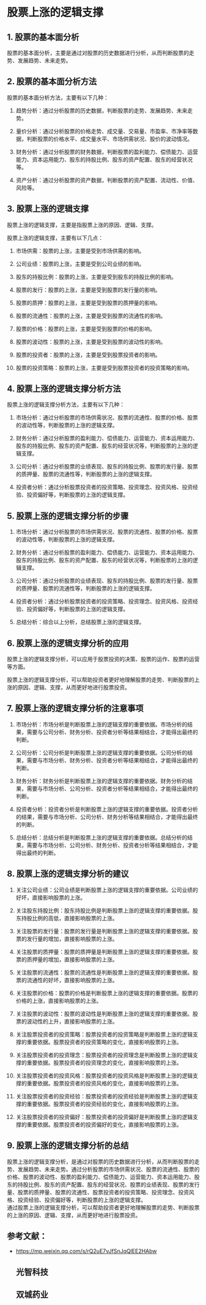 # 股票上涨的逻辑支撑

## 1. 股票的基本面分析

股票的基本面分析，主要是通过对股票的历史数据进行分析，从而判断股票的走势、发展趋势、未来走势。

## 2. 股票的基本面分析方法

股票的基本面分析方法，主要有以下几种：

1. 趋势分析：通过分析股票的历史数据，判断股票的走势、发展趋势、未来走势。

2. 量价分析：通过分析股票的价格走势、成交量、交易量、市盈率、市净率等数据，判断股票的价格水平、成交量水平、市场供需状况、股价的波动情况。

3. 财务分析：通过分析股票的财务数据，判断股票的盈利能力、偿债能力、运营能力、资本运用能力、股东的持股比例、股东的资产配置、股东的经营状况等。

4. 资产分析：通过分析股票的资产数据，判断股票的资产配置、流动性、价值、风险等。

## 3. 股票上涨的逻辑支撑

股票上涨的逻辑支撑，主要是指股票上涨的原因、逻辑、支撑。

股票上涨的逻辑支撑，主要有以下几点：

1. 市场供需：股票的上涨，主要是受到市场供需的影响。

2. 公司业绩：股票的上涨，主要是受到公司业绩的影响。

3. 股东的持股比例：股票的上涨，主要是受到股东的持股比例的影响。

4. 股票的发行：股票的上涨，主要是受到股票的发行量的影响。

5. 股票的质押：股票的上涨，主要是受到股票的质押量的影响。

6. 股票的流通性：股票的上涨，主要是受到股票的流通性的影响。

7. 股票的价格：股票的上涨，主要是受到股票的价格的影响。

8. 股票的波动性：股票的上涨，主要是受到股票的波动性的影响。

9. 股票的投资者：股票的上涨，主要是受到股票投资者的影响。

10. 股票的投资策略：股票的上涨，主要是受到股票投资者的投资策略的影响。

## 4. 股票上涨的逻辑支撑分析方法

股票上涨的逻辑支撑分析方法，主要有以下几种：

1. 市场分析：通过分析股票的市场供需状况、股票的流通性、股票的价格、股票的波动性等，判断股票的上涨的逻辑支撑。

2. 财务分析：通过分析股票的盈利能力、偿债能力、运营能力、资本运用能力、股东的持股比例、股东的资产配置、股东的经营状况等，判断股票的上涨的逻辑支撑。

3. 公司分析：通过分析股票的业绩表现、股东的持股比例、股票的发行量、股票的质押量、股票的流通性等，判断股票的上涨的逻辑支撑。

4. 投资者分析：通过分析股票投资者的投资策略、投资理念、投资风格、投资经验、投资偏好等，判断股票的上涨的逻辑支撑。

## 5. 股票上涨的逻辑支撑分析的步骤

1. 市场分析：通过分析股票的市场供需状况、股票的流通性、股票的价格、股票的波动性等，判断股票的上涨的逻辑支撑。

2. 财务分析：通过分析股票的盈利能力、偿债能力、运营能力、资本运用能力、股东的持股比例、股东的资产配置、股东的经营状况等，判断股票的上涨的逻辑支撑。

3. 公司分析：通过分析股票的业绩表现、股东的持股比例、股票的发行量、股票的质押量、股票的流通性等，判断股票的上涨的逻辑支撑。

4. 投资者分析：通过分析股票投资者的投资策略、投资理念、投资风格、投资经验、投资偏好等，判断股票的上涨的逻辑支撑。

5. 总结分析：综合以上分析，总结股票上涨的逻辑支撑。

## 6. 股票上涨的逻辑支撑分析的应用

股票上涨的逻辑支撑分析，可以应用于股票投资的决策、股票的运作、股票的运营等方面。

股票上涨的逻辑支撑分析，可以帮助投资者更好地理解股票的走势、判断股票的上涨的原因、逻辑、支撑，从而更好地进行股票投资。

## 7. 股票上涨的逻辑支撑分析的注意事项

1. 市场分析：市场分析是判断股票上涨的逻辑支撑的重要依据。市场分析的结果，需要与公司分析、财务分析、投资者分析等结果相结合，才能得出最终的判断。

2. 公司分析：公司分析是判断股票上涨的逻辑支撑的重要依据。公司分析的结果，需要与市场分析、财务分析、投资者分析等结果相结合，才能得出最终的判断。

3. 财务分析：财务分析是判断股票上涨的逻辑支撑的重要依据。财务分析的结果，需要与市场分析、公司分析、投资者分析等结果相结合，才能得出最终的判断。

4. 投资者分析：投资者分析是判断股票上涨的逻辑支撑的重要依据。投资者分析的结果，需要与市场分析、公司分析、财务分析等结果相结合，才能得出最终的判断。

5. 总结分析：总结分析是判断股票上涨的逻辑支撑的重要依据。总结分析的结果，需要与市场分析、公司分析、财务分析、投资者分析等结果相结合，才能得出最终的判断。

## 8. 股票上涨的逻辑支撑分析的建议

1. 关注公司业绩：公司业绩是判断股票上涨的逻辑支撑的重要依据。公司业绩的好坏，直接影响股票的上涨。

2. 关注股东持股比例：股东持股比例是判断股票上涨的逻辑支撑的重要依据。股东持股比例的高低，直接影响股票的上涨。

3. 关注股票的发行量：股票的发行量是判断股票上涨的逻辑支撑的重要依据。股票的发行量的增加，直接影响股票的上涨。

4. 关注股票的质押量：股票的质押量是判断股票上涨的逻辑支撑的重要依据。股票的质押量的增加，直接影响股票的上涨。

5. 关注股票的流通性：股票的流通性是判断股票上涨的逻辑支撑的重要依据。股票的流通性的好坏，直接影响股票的上涨。

6. 关注股票的价格：股票的价格是判断股票上涨的逻辑支撑的重要依据。股票的价格的上涨，直接影响股票的上涨。

7. 关注股票的波动性：股票的波动性是判断股票上涨的逻辑支撑的重要依据。股票的波动性的上升，直接影响股票的上涨。

8. 关注股票投资者的投资策略：股票投资者的投资策略是判断股票上涨的逻辑支撑的重要依据。股票投资者的投资策略的变化，直接影响股票的上涨。

9. 关注股票投资者的投资理念：股票投资者的投资理念是判断股票上涨的逻辑支撑的重要依据。股票投资者的投资理念的变化，直接影响股票的上涨。

10. 关注股票投资者的投资风格：股票投资者的投资风格是判断股票上涨的逻辑支撑的重要依据。股票投资者的投资风格的变化，直接影响股票的上涨。

11. 关注股票投资者的投资经验：股票投资者的投资经验是判断股票上涨的逻辑支撑的重要依据。股票投资者的投资经验的变化，直接影响股票的上涨。

12. 关注股票投资者的投资偏好：股票投资者的投资偏好是判断股票上涨的逻辑支撑的重要依据。股票投资者的投资偏好的变化，直接影响股票的上涨。

## 9. 股票上涨的逻辑支撑分析的总结

股票上涨的逻辑支撑分析，是通过对股票的历史数据进行分析，从而判断股票的走势、发展趋势、未来走势。通过分析股票的市场供需状况、股票的流通性、股票的价格、股票的波动性、股票的盈利能力、偿债能力、运营能力、资本运用能力、股东的持股比例、股东的资产配置、股东的经营状况、股票的业绩表现、股票的发行量、股票的质押量、股票的流通性、股票投资者的投资策略、投资理念、投资风格、投资经验、投资偏好等，判断股票的上涨的逻辑支撑。  
通过股票上涨的逻辑支撑分析，可以帮助投资者更好地理解股票的走势、判断股票的上涨的原因、逻辑、支撑，从而更好地进行股票投资。

## 参考文献：

- https://mp.weixin.qq.com/s/rQ2uE7vJfSnJqQlEE2HAbw

  ## 光智科技

  ## 双城药业
